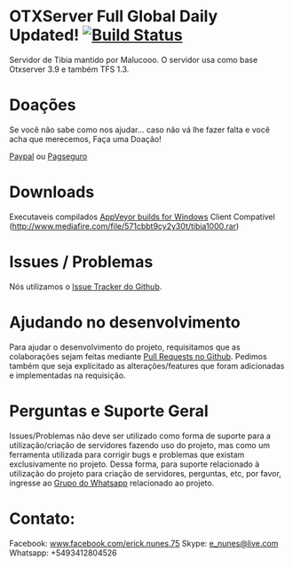 # OTXServer Full Global Daily Updated!  [![Build Status](https://travis-ci.org/malucooo/Otxserver-New.svg?branch=master)](https://travis-ci.org/malucooo/Otxserver-New)

Servidor de Tibia mantido por Malucooo. O servidor usa como base Otxserver 3.9 e também TFS 1.3.

# Doações

Se você não sabe como nos ajudar... caso não vá lhe fazer falta e você acha que merecemos, Faça uma Doação!

[Paypal](https://www.paypal.com/cgi-bin/webscr?cmd=_donations&business=PKCURM6TXD772&lc=BR&item_name=OTXServer%)
  ou  [Pagseguro](https://pag.ae/bbcmcwQ)

# Downloads
Executaveis compilados [AppVeyor builds for Windows](https://ci.appveyor.com/project/malucooo/otxserver-new)
Client Compativel (http://www.mediafire.com/file/571cbbt9cy2y30t/tibia1000.rar)

# Issues / Problemas
Nós utilizamos o [Issue Tracker do Github](https://github.com/malucooo/Otxserver-new/issues).

# Ajudando no desenvolvimento
Para ajudar o desenvolvimento do projeto, requisitamos que as colaborações sejam feitas mediante [Pull Requests no Github](https://github.com/malucooo/Otxserver-new/pulls). Pedimos também que seja explícitado as alterações/features que foram adicionadas e implementadas na requisição.

# Perguntas e Suporte Geral
Issues/Problemas não deve ser utilizado como forma de suporte para a utilização/criação de servidores fazendo uso do projeto, mas como um ferramenta utilizada para corrigir bugs e problemas que existam exclusivamente no projeto. Dessa forma, para suporte relacionado à utilização do projeto para criação de servidores, perguntas, etc, por favor, ingresse ao [Grupo do Whatsapp](https://chat.whatsapp.com/FiCjS2KDYE5KaDg1nJ2oRn) relacionado ao projeto.

# Contato:
Facebook: www.facebook.com/erick.nunes.75
Skype: e_nunes@live.com
Whatsapp: +5493412804526
